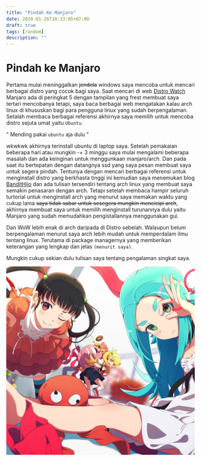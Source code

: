 ```yaml
---
title: "Pindah Ke Manjaro"
date: 2020-01-26T10:33:05+07:00
draft: true
tags: [random]
description: ""
---
```


# Pindah ke Manjaro

Pertama mulai meninggalkan ~~jendela~~ windows saya mencoba untuk mencari berbagai distro yang cocok bagi saya. Saat mencari di web [Distro Watch](https://distrowatch.com/) Manjaro ada di peringkat 5 dengan tampilan yang frest membuat saya tertari mencobanya tetapi, saya baca berbagai web mengatakan kalau arch linux di khususkan bagi para pengguna linux yang sudah berpengalaman. Setalah membaca berbagai referensi akhirnya saya memilih untuk mencoba distro sejuta umat yaitu `Ubuntu`. 

" Mending pakai `ubuntu` aja dulu " 

wkwkwk akhirnya terinstall ubuntu di laptop saya. Setelah pemakaian beberapa hari atau mungkin -+ 3 minggu saya mulai mengalami beberapa masalah dan ada keinginan untuk menggunkaan manjaro/arch. Dan pada saat itu bertepatan dengan datangnya ssd yang saya pesan membuat saya untuk segera pindah. Tentunya dengan mencari berbagai referensi untuk menginstall distro yang berkhasta tinggi ini kemudian saya menemukan blog [BanditHijo](http://k9uu.github.io/) dan ada tulisan tersendiri tentang arch linux yang membuat saya semakin penasaran dengan arch. Tetapi setelah membaca hampir seluruh turtorial untuk menginstall arch yang menurut saya memakan waktu yang cukup lama ~~saya tidak sabar untuk sesegera mungkin mencicipi arch~~, akhirnya membuat saya untuk memilih menginstall turunannya dulu yaitu Manjaro yang sudah memudahkan pengistallannya menggunakan gui.

Dan WoW lebih enak di arch daripada di Distro sebelah. Walaupun belum berpengalaman menurut saya arch lebih mudah untuk memperdalam ilmu tentang linux. Terutama di package managernya yang memberikan keterangan yang lengkap dan jelas `(menurit saya)`.

Mungkin cukup sekian dulu tulisan saya tentang pengalaman singkat saya.

![unch unch](static/../../../static/images/manjaro-gatari.png)
